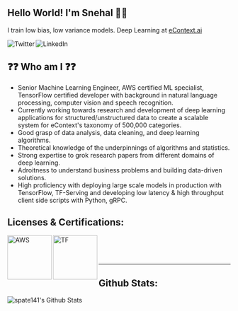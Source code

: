 ## Hello World! I'm Snehal 👋🏻
I train low bias, low variance models. Deep Learning at <a href="https://www.econtext.ai/">eContext.ai</a>

<a href="https://twitter.com/intent/follow?original_referer=https%3A%2F%2Fgithub.com%2Fspate141&screen_name=__snehal__"><img align="left" alt="Twitter" src="https://img.shields.io/twitter/follow/__snehal__?color=1DA1F2&logo=twitter&style=for-the-badge" /></a>
<a href="https://www.linkedin.com/in/spatel141/"><img align="left" alt="LinkedIn" src="https://img.shields.io/badge/linkedin-%230077B5.svg?&style=for-the-badge&logo=linkedin&logoColor=white" /></a>
<br />

## ❓❓ Who am I ❓❓
- Senior Machine Learning Engineer, AWS certified ML specialist, TensorFlow certified developer with background in natural language processing, computer vision and speech recognition.
- Currently working towards research and development of deep learning applications for structured/unstructured data to create a scalable system for eContext's taxonomy of 500,000 categories.
- Good grasp of data analysis, data cleaning, and deep learning algorithms.
- Theoretical knowledge of the underpinnings of algorithms and statistics.
- Strong expertise to grok research papers from different domains of deep learning.
- Adroitness to understand business problems and building data-driven solutions.
- High proficiency with deploying large scale models in production with TensorFlow, TF-Serving and developing low latency & high throughput client side scripts with Python, gRPC.

## Licenses & Certifications:
<a href="https://www.youracclaim.com/badges/d2d63529-168f-4167-820a-d979df1e9c13/linked_in_profile"><img align="left" alt="AWS" width="100px" src="https://d1.awsstatic.com/training-and-certification/Certification%20Badges/AWS-Certified_Machine-Learning_Specialty_512x512.6ac490d15fe033a3d67ca544ecd0bcbcb10d391a.png" />
<a href="https://www.credential.net/8843109a-05ae-497d-884d-6c7809b96154"><img align="left" alt="TF" width="100px" src="https://developers.google.com/certification/directory/images/badges/tensorflow_developer.png" /></a>

<br />
<br />
<br />

---

## Github Stats:
<img alt="spate141's Github Stats" src="https://github-readme-stats.codestackr.vercel.app/api?username=spate141&show_icons=true&hide_border=true" />
<br />
